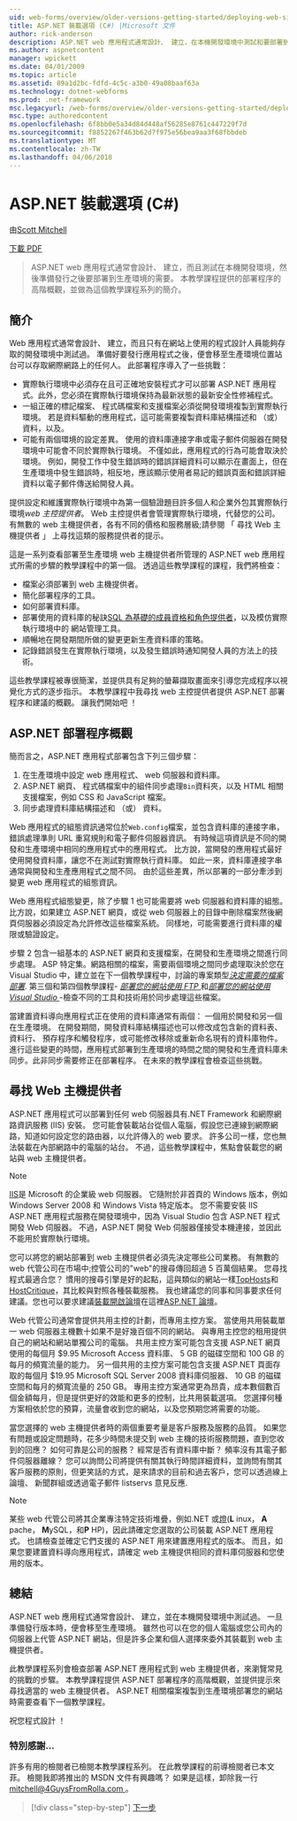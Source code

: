 ```yaml
---
uid: web-forms/overview/older-versions-getting-started/deploying-web-site-projects/asp-net-hosting-options-cs
title: ASP.NET 裝載選項 (C#) |Microsoft 文件
author: rick-anderson
description: ASP.NET web 應用程式通常設計、 建立，在本機開發環境中測試和要部署到實際執行環境 o...
ms.author: aspnetcontent
manager: wpickett
ms.date: 04/01/2009
ms.topic: article
ms.assetid: 89a1d2bc-fdfd-4c5c-a3b0-49a08baaf63a
ms.technology: dotnet-webforms
ms.prod: .net-framework
msc.legacyurl: /web-forms/overview/older-versions-getting-started/deploying-web-site-projects/asp-net-hosting-options-cs
msc.type: authoredcontent
ms.openlocfilehash: 6f8bb0e5a34d84d448af56285e8761c447229f7d
ms.sourcegitcommit: f8852267f463b62d7f975e56bea9aa3f68fbbdeb
ms.translationtype: MT
ms.contentlocale: zh-TW
ms.lasthandoff: 04/06/2018
---
```

<a name="aspnet-hosting-options-c"></a>ASP.NET 裝載選項 (C#)
====================
由[Scott Mitchell](https://twitter.com/ScottOnWriting)

[下載 PDF](http://download.microsoft.com/download/E/8/9/E8920AE6-D441-41A7-8A77-9EF8FF970D8B/aspnet_tutorial01_Basics_cs.pdf)

> ASP.NET web 應用程式通常會設計、 建立，而且測試在本機開發環境，然後準備發行之後要部署到生產環境的需要。 本教學課程提供的部署程序的高階概觀，並做為這個教學課程系列的簡介。


## <a name="introduction"></a>簡介

Web 應用程式通常會設計、 建立，而且只有在網站上使用的程式設計人員能夠存取的開發環境中測試過。 準備好要發行應用程式之後，便會移至生產環境位置站台可以存取網際網路上的任何人。 此部署程序導入了一些挑戰：

- 實際執行環境中必須存在且可正確地安裝程式才可以部署 ASP.NET 應用程式。此外，您必須在實際執行環境保持為最新狀態的最新安全性修補程式。
- 一組正確的標記檔案、 程式碼檔案和支援檔案必須從開發環境複製到實際執行環境。 若是資料驅動的應用程式，這可能需要複製資料庫結構描述和 （或） 資料，以及。
- 可能有兩個環境的設定差異。 使用的資料庫連接字串或電子郵件伺服器在開發環境中可能會不同於實際執行環境。 不僅如此，應用程式的行為可能會取決於環境。 例如，開發工作中發生錯誤時的錯誤詳細資料可以顯示在畫面上，但在生產環境中發生錯誤時，相反地，應該顯示使用者易記的錯誤頁面和錯誤詳細資料以電子郵件傳送給開發人員。

提供設定和維護實際執行環境中為第一個驗證題目許多個人和企業外包其實際執行環境*web 主控提供者*。 Web 主控提供者會管理實際執行環境，代替您的公司。 有無數的 web 主機提供者，各有不同的價格和服務層級;請參閱 「 尋找 Web 主機提供者 」 上尋找這類的服務提供者的提示。

這是一系列查看部署至生產環境 web 主機提供者所管理的 ASP.NET web 應用程式所需的步驟的教學課程中的第一個。 透過這些教學課程的課程，我們將檢查：

- 檔案必須部署到 web 主機提供者。
- 簡化部署程序的工具。
- 如何部署資料庫。
- 部署使用的資料庫的秘訣[SQL 為基礎的成員資格和角色提供者](../../older-versions-security/membership/creating-the-membership-schema-in-sql-server-cs.md)，以及模仿實際執行環境中的 網站管理工具。
- 順暢地在開發期間所做的變更更新生產資料庫的策略。
- 記錄錯誤發生在實際執行環境，以及發生錯誤時通知開發人員的方法上的技術。

這些教學課程被專很簡潔，並提供具有足夠的螢幕擷取畫面來引導您完成程序以視覺化方式的逐步指示。 本教學課程中我尋找 web 主控提供者提供 ASP.NET 部署程序和建議的概觀。 讓我們開始吧 ！

## <a name="an-overview-of-the-aspnet-deployment-process"></a>ASP.NET 部署程序概觀

簡而言之，ASP.NET 應用程式部署包含下列三個步驟：

1. 在生產環境中設定 web 應用程式、 web 伺服器和資料庫。
2. ASP.NET 網頁、 程式碼檔案中的組件同步處理`Bin`資料夾，以及 HTML 相關支援檔案，例如 CSS 和 JavaScript 檔案。
3. 同步處理資料庫結構描述和 （或） 資料。

Web 應用程式的組態資訊通常位於`Web.config`檔案，並包含資料庫的連接字串，錯誤處理準則 URL 重寫規則和電子郵件伺服器資訊。 有時候這項資訊是不同的開發和生產環境中相同的應用程式中的應用程式。 比方說，當開發的應用程式最好使用開發資料庫，讓您不在測試對實際執行資料庫。 如此一來，資料庫連接字串通常與開發和生產應用程式之間不同。 由於這些差異，所以部署的一部分牽涉到變更 web 應用程式的組態資訊。

Web 應用程式組態變更，除了步驟 1 也可能需要將 web 伺服器和資料庫的組態。 比方說，如果建立 ASP.NET 網頁，或從 web 伺服器上的目錄中刪除檔案然後網頁伺服器必須設定為允許修改這些檔案系統。 同樣地，可能需要進行資料庫的權限或驗證設定。


步驟 2 包含一組基本的 ASP.NET 網頁和支援檔案，在開發和生產環境之間進行同步處理。 ASP 特定集。網路相關的檔案，需要兩個環境之間同步處理取決於您在 Visual Studio 中，建立並在下一個教學課程中，討論的專案類型[*決定需要的檔案部署*](determining-what-files-need-to-be-deployed-cs.md). 第三個和第四個教學課程- [*部署您的網站使用 FTP* ](deploying-your-site-using-an-ftp-client-cs.md)和[*部署您的網站使用 Visual Studio* ](deploying-your-site-using-visual-studio-cs.md) -檢查不同的工具和技術用於同步處理這些檔案。

當建置資料導向應用程式正在使用的資料庫通常有兩個： 一個用於開發和另一個在生產環境。 在開發期間，開發資料庫結構描述也可以修改成包含新的資料表、 資料行、 預存程序和觸發程序，或可能修改移除或重新命名現有的資料庫物件。 進行這些變更的時間，應用程式部署到生產環境的時間之間的開發和生產資料庫未同步。此非同步需要修正在部署程序。 在未來的教學課程會檢查這些挑戰。

## <a name="finding-a-web-host-provider"></a>尋找 Web 主機提供者

ASP.NET 應用程式可以部署到任何 web 伺服器具有.NET Framework 和網際網路資訊服務 (IIS) 安裝。 您可能會裝載站台從個人電腦，假設您已連線到網際網路，知道如何設定您的路由器，以允許傳入的 web 要求。 許多公司一樣，您也無法裝載在內部網路中的電腦的站台。 不過，這些教學課程中，焦點會裝載您的網站與 web 主機提供者。

> [!NOTE]
> [IIS](https://www.iis.net/)是 Microsoft 的企業級 web 伺服器。 它隨附於非首頁的 Windows 版本，例如 Windows Server 2008 和 Windows Vista 特定版本。 您不需要安裝 IIS ASP.NET 應用程式服務在開發環境中，因為 Visual Studio 包含 ASP.NET 程式開發 Web 伺服器。 不過，ASP.NET 開發 Web 伺服器僅接受本機連接，並因此不能用於實際執行環境。


您可以將您的網站部署到 web 主機提供者必須先決定哪些公司業務。 有無數的 web 代管公司在市場中;控管公司的"web"的搜尋傳回超過 5 百萬個結果。 您尋找程式最適合您？ 慣用的搜尋引擎是好的起點，這與類似的網站一樣[TopHosts](http://www.tophosts.com/)和[HostCritique](http://www.hostcritique.net/)，其比較與對照各種裝載服務。 我也建議您的同事和同事要求任何建議。您也可以要求建議[裝載開啟論壇](https://forums.asp.net/158.aspx)在這裡[ASP.NET 論壇](https://forums.asp.net/)。

Web 代管公司通常會提供共用主控的計劃，而專用主控方案。 當使用共用裝載單一 web 伺服器主機數十如果不是好幾百個不同的網站。 與專用主控您的租用提供自己的網站和網站單獨公司的電腦。 共用主控方案可能包含支援 ASP.NET 網頁使用的每個月 $9.95 Microsoft Access 資料庫、 5 GB 的磁碟空間和 100 GB 的每月的頻寬流量的能力。 另一個共用的主控方案可能包含支援 ASP.NET 頁面存取的每個月 $19.95 Microsoft SQL Server 2008 資料庫伺服器、 10 GB 的磁碟空間和每月的頻寬流量的 250 GB。 專用主控方案通常更為昂貴，成本數個數百個金額每月，但是提供更好的效能和更多的控制，比共用裝載選項。 您選擇何種方案相依於您的預算，流量會收到您的網站，以及您預期您將需要的功能。

當您選擇的 web 主機提供者時的兩個重要考量是客戶服務及服務的品質。 如果您有問題或設定問題時，花多少時間未提交到 web 主機的技術服務問題，直到您收到的回應？ 如何可靠是公司的服務？ 經常是否有資料庫中斷？ 頻率沒有其電子郵件伺服器離線？ 您可以詢問公司將提供有關其執行時間詳細資料，並詢問有關其客戶服務的原則，但更笑話的方式，是來請求的目前和過去客戶，您可以透過線上論壇、 新聞群組或透過電子郵件 listservs 意見反應.

> [!NOTE]
> 某些 web 代管公司將其企業專注特定技術堆疊，例如.NET 或[燈](http://en.wikipedia.org/wiki/LAMP_stack)(**L** inux， **A** pache， **M**ySQL，和**P** HP)，因此請確定您選取的公司裝載 ASP.NET 應用程式。 也請檢查並確定它們支援的 ASP.NET 用來建置應用程式的版本。 而且，如果您要建置資料導向應用程式，請確定 web 主機提供相同的資料庫伺服器和您使用的版本。


## <a name="summary"></a>總結

ASP.NET web 應用程式通常會設計、 建立，並在本機開發環境中測試過。 一旦準備發行版本時，便會移至生產環境。 雖然也可以在您的個人電腦或您公司內的伺服器上代管 ASP.NET 網站，但是許多企業和個人選擇來委外其裝載到 web 主機提供者。

此教學課程系列會檢查部署 ASP.NET 應用程式到 web 主機提供者，來瀏覽常見的挑戰的步驟。 本教學課程提供 ASP.NET 部署程序的高階概觀，並提供提示來尋找適當的 web 主機提供者。 ASP.NET 相關檔案複製到生產環境部署您的網站時需要查看下一個教學課程。

祝您程式設計 ！

### <a name="special-thanks-to"></a>特別感謝...

許多有用的檢閱者已檢閱本教學課程系列。 在此教學課程的前導檢閱者已本文菲。 檢閱我即將推出的 MSDN 文件有興趣嗎？ 如果是這樣，卸除我一行[ mitchell@4GuysFromRolla.com ](mailto:mitchell@4GuysFromRolla.com)。

> [!div class="step-by-step"]
> [下一步](determining-what-files-need-to-be-deployed-cs.md)
